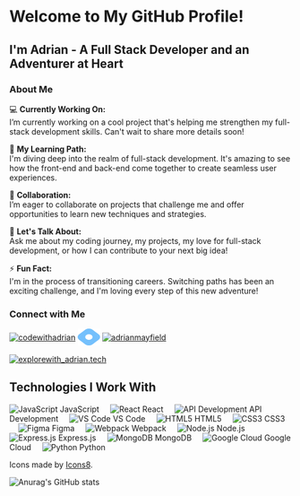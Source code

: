 # Welcome to My GitHub Profile!

## I'm Adrian - A Full Stack Developer and an Adventurer at Heart

### About Me

💻 **Currently Working On:**  
I’m currently working on a cool project that's helping me strengthen my full-stack development skills. Can't wait to share more details soon!

🌱 **My Learning Path:**  
I'm diving deep into the realm of full-stack development. It's amazing to see how the front-end and back-end come together to create seamless user experiences.

👯 **Collaboration:**  
I’m eager to collaborate on projects that challenge me and offer opportunities to learn new techniques and strategies.

💬 **Let's Talk About:**  
Ask me about my coding journey, my projects, my love for full-stack development, or how I can contribute to your next big idea!

⚡ **Fun Fact:**  
I'm in the process of transitioning careers. Switching paths has been an exciting challenge, and I'm loving every step of this new adventure!

### Connect with Me

<p align="left">
  <a href="https://twitter.com/codewithadrian" target="blank"><img align="center" src="https://raw.githubusercontent.com/rahuldkjain/github-profile-readme-generator/master/src/images/icons/Social/twitter.svg" alt="codewithadrian" height="30" width="40" /></a>
  <a href="https://hashnode.com/@codewithadrian" target="blank"><img align="center" src="https://raw.githubusercontent.com/amay0808/amay0808/main/hashnode_icon_blue.svg" alt="@codewithadrian" height="30" width="40" /></a>
  <a href="https://www.linkedin.com/in/adrianmayfield/" target="blank"><img align="center" src="https://raw.githubusercontent.com/rahuldkjain/github-profile-readme-generator/master/src/images/icons/Social/linked-in-alt.svg" alt="adrianmayfield" height="30" width="40" /></a>
  
  <a href="https://www.instagram.com/explorewith_adrian.tech/" target="blank"><img align="center" src="https://upload.wikimedia.org/wikipedia/commons/thumb/a/a5/Instagram_icon.png/1024px-Instagram_icon.png" alt="explorewith_adrian.tech" height="30" width="30" /></a>
</p>


## Technologies I Work With

<p>
  <img src="https://img.icons8.com/color/24/000000/javascript.png" alt="JavaScript" /> JavaScript
  &nbsp;&nbsp;&nbsp;
  <img src="https://img.icons8.com/color/24/000000/react-native.png" alt="React" /> React
  &nbsp;&nbsp;&nbsp;
  <img src="https://img.icons8.com/ios/24/ffffff/api-settings.png" alt="API Development" /> API Development
  &nbsp;&nbsp;&nbsp;
  <img src="https://img.icons8.com/color/24/000000/visual-studio-code-2019.png" alt="VS Code" /> VS Code
  &nbsp;&nbsp;&nbsp;
  <img src="https://img.icons8.com/color/24/000000/html-5--v1.png" alt="HTML5" /> HTML5
  &nbsp;&nbsp;&nbsp;
  <img src="https://img.icons8.com/color/24/000000/css3.png" alt="CSS3" /> CSS3
  &nbsp;&nbsp;&nbsp;
  <img src="https://img.icons8.com/color/24/000000/figma.png" alt="Figma" /> Figma
  &nbsp;&nbsp;&nbsp;
  <img src="https://img.icons8.com/dusk/24/000000/webpack.png" alt="Webpack" /> Webpack
  &nbsp;&nbsp;&nbsp;
  <img src="https://img.icons8.com/color/24/000000/nodejs.png" alt="Node.js" /> Node.js
  &nbsp;&nbsp;&nbsp;
  <img src="https://img.icons8.com/color/24/000000/express.png" alt="Express.js" /> Express.js
  &nbsp;&nbsp;&nbsp;
  <img src="https://img.icons8.com/color/24/000000/mongodb.png" alt="MongoDB" /> MongoDB
  &nbsp;&nbsp;&nbsp;
  <img src="https://img.icons8.com/color/24/000000/google-cloud.png" alt="Google Cloud" /> Google Cloud
  &nbsp;&nbsp;&nbsp;
  <img src="https://img.icons8.com/color/24/000000/python.png" alt="Python" /> Python
</p>

Icons made by [Icons8](https://www.icons8.com).


![Anurag's GitHub stats](https://github-readme-stats.vercel.app/api?username=amay0808&show_icons=true)




